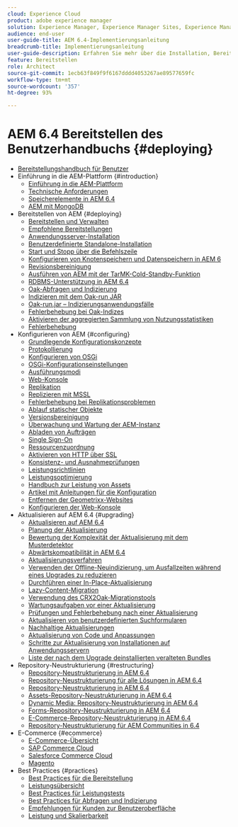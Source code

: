 ```yaml
---
cloud: Experience Cloud
product: adobe experience manager
solution: Experience Manager, Experience Manager Sites, Experience Manager 6.4
audience: end-user
user-guide-title: AEM 6.4-Implementierungsanleitung
breadcrumb-title: Implementierungsanleitung
user-guide-description: Erfahren Sie mehr über die Installation, Bereitstellung und Architektur von Adobe Experience Manager 6.4, einschließlich der Adobe Managed Services-Cloud-Implementierung.
feature: Bereitstellen
role: Architect
source-git-commit: 1ecb63f849f9f6167dddd4053267ae89577659fc
workflow-type: tm+mt
source-wordcount: '357'
ht-degree: 93%

---
```



# AEM 6.4 Bereitstellen des Benutzerhandbuchs {#deploying}

+ [Bereitstellungshandbuch für Benutzer](home.md)
+ Einführung in die AEM-Plattform {#introduction}
   + [Einführung in die AEM-Plattform](platform.md)
   + [Technische Anforderungen](technical-requirements.md)
   + [Speicherelemente in AEM 6.4](storage-elements-in-aem-6.md)
   + [AEM mit MongoDB](aem-with-mongodb.md)
+ Bereitstellen von AEM {#deploying}
   + [Bereitstellen und Verwalten](deploy.md)
   + [Empfohlene Bereitstellungen](recommended-deploys.md)
   + [Anwendungsserver-Installation](application-server-install.md)
   + [Benutzerdefinierte Standalone-Installation](custom-standalone-install.md)
   + [Start und Stopp über die Befehlszeile](command-line-start-and-stop.md)
   + [Konfigurieren von Knotenspeichern und Datenspeichern in AEM 6](data-store-config.md)
   + [Revisionsbereinigung](revision-cleanup.md)
   + [Ausführen von AEM mit der TarMK-Cold-Standby-Funktion](tarmk-cold-standby.md)
   + [RDBMS-Unterstützung in AEM 6.4](rdbms-support-in-aem.md)
   + [Oak-Abfragen und Indizierung](queries-and-indexing.md)
   + [Indizieren mit dem Oak-run JAR](indexing-via-the-oak-run-jar.md)
   + [Oak-run.jar – Indizierungsanwendungsfälle](oak-run-indexing-usecases.md)
   + [Fehlerbehebung bei Oak-Indizes](troubleshooting-oak-indexes.md)
   + [Aktivieren der aggregierten Sammlung von Nutzungsstatistiken](opt-in-aggregated-usage-statistics.md)
   + [Fehlerbehebung](troubleshooting.md)
+ Konfigurieren von AEM {#configuring}
   + [Grundlegende Konfigurationskonzepte](configuring.md)
   + [Protokollierung](configure-logging.md)
   + [Konfigurieren von OSGi](configuring-osgi.md)
   + [OSGi-Konfigurationseinstellungen](osgi-configuration-settings.md)
   + [Ausführungsmodi](configure-runmodes.md)
   + [Web-Konsole](web-console.md)
   + [Replikation](replication.md)
   + [Replizieren mit MSSL](mssl-replication.md)
   + [Fehlerbehebung bei Replikationsproblemen](troubleshoot-rep.md)
   + [Ablauf statischer Objekte](expiration-static-objects.md)
   + [Versionsbereinigung](version-purging.md)
   + [Überwachung und Wartung der AEM-Instanz](monitoring-and-maintaining.md)
   + [Abladen von Aufträgen](offloading.md)
   + [Single Sign-On](single-sign-on.md)
   + [Ressourcenzuordnung](resource-mapping.md)
   + [Aktivieren von HTTP über SSL](https://experienceleague.adobe.com/docs/experience-manager-64/deploying/configuring/ssl-by-default.html)
   + [Konsistenz- und Ausnahmeprüfungen](consistency-check.md)
   + [Leistungsrichtlinien](performance-guidelines.md)
   + [Leistungsoptimierung](configuring-performance.md)
   + [Handbuch zur Leistung von Assets](assets-performance-sizing.md)
   + [Artikel mit Anleitungen für die Konfiguration](ht-deploy.md)
   + [Entfernen der Geometrixx-Websites](removing-the-geometrixx-sites.md)
   + [Konfigurieren der Web-Konsole](configuring-web-console.md)
+ Aktualisieren auf AEM 6.4 {#upgrading}
   + [Aktualisieren auf AEM 6.4](upgrade.md)
   + [Planung der Aktualisierung](upgrade-planning.md)
   + [Bewertung der Komplexität der Aktualisierung mit dem Musterdetektor ](pattern-detector.md)
   + [Abwärtskompatibilität in AEM 6.4](backward-compatibility.md)
   + [Aktualisierungsverfahren](upgrade-procedure.md)
   + [Verwenden der Offline-Neuindizierung, um Ausfallzeiten während eines Upgrades zu reduzieren](upgrade-offline-reindexing.md)
   + [Durchführen einer In-Place-Aktualisierung](in-place-upgrade.md)
   + [Lazy-Content-Migration](lazy-content-migration.md)
   + [Verwendung des CRX2Oak-Migrationstools](using-crx2oak.md)
   + [Wartungsaufgaben vor einer Aktualisierung](pre-upgrade-maintenance-tasks.md)
   + [Prüfungen und Fehlerbehebung nach einer Aktualisierung](post-upgrade-checks-and-troubleshooting.md)
   + [Aktualisieren von benutzerdefinierten Suchformularen](upgrading-custom-search-forms.md)
   + [Nachhaltige Aktualisierungen](sustainable-upgrades.md)
   + [Aktualisierung von Code und Anpassungen](upgrading-code-and-customizations.md)
   + [Schritte zur Aktualisierung von Installationen auf Anwendungsservern](app-server-upgrade.md)
   + [Liste der nach dem Upgrade deinstallierten veralteten Bundles](obsolete-bundles.md)
+ Repository-Neustrukturierung {#restructuring}
   + [Repository-Neustrukturierung in AEM 6.4](repository-restructuring.md)
   + [Repository-Neustrukturierung für alle Lösungen in AEM 6.4](all-repository-restructuring-in-aem-6-4.md)
   + [Repository-Neustrukturierung in AEM 6.4](sites-repository-restructuring-in-aem-6-4.md)
   + [Assets-Repository-Neustrukturierung in AEM 6.4](assets-repository-restructuring-in-aem-6-4.md)
   + [Dynamic Media: Repository-Neustrukturierung in AEM 6.4](dynamicmedia-repository-restructuring-in-aem-6-4.md)
   + [Forms-Repository-Neustrukturierung in AEM 6.4](forms-repository-restructuring-in-aem-6-4.md)
   + [E-Commerce-Repository-Neustrukturierung in AEM 6.4](ecommerce-repository-restructuring-in-aem-6-4.md)
   + [Repository-Neustrukturierung für AEM Communities in 6.4](communities-repository-restructuring-in-aem-6-4.md)
+ E-Commerce {#ecommerce}
   + [E-Commerce-Übersicht](ecommerce.md)
   + [SAP Commerce Cloud](sap-commerce-cloud.md)
   + [Salesforce Commerce Cloud](https://github.com/adobe/commerce-salesforce)
   + [Magento](https://www.adobe.io/apis/experiencecloud/commerce-integration-framework/integrations.html#!AdobeDocs/commerce-cif-documentation/master/integrations/02-AEM-Magento.md)
+ Best Practices {#practices}
   + [Best Practices für die Bereitstellung](best-practices.md)
   + [Leistungsübersicht](performance-tree.md)
   + [Best Practices für Leistungstests](best-practices-for-performance-testing.md)
   + [Best Practices für Abfragen und Indizierung](best-practices-for-queries-and-indexing.md)
   + [Empfehlungen für Kunden zur Benutzeroberfläche](ui-recommendations.md)
   + [Leistung und Skalierbarkeit](performance.md)


<!--

To be removed:
[Quickstart for AEM Screens](setting-up-a-basic-project-screens.md)
[Device Control Center](device-control-center.md)
[repository-restructuring-in-aem64](repository-restructuring-in-aem64.md)
[Web Console] (configuring-web-console.md)
[Configuring and Deploying AEM Screens](configuring-screens-introduction.md)
[Kickstart Guide](kickstart-for-aem-screens.md)
/help/sites/deploying/using/performance-lp.md
/help/sites-deploying/do-not-delete-performance-guidelines-pdf.md
/help/sites-deploying/removing-the-geometrixx-sites.md
/help/sites-deploying/consistency-check.md

Redirects:
[(Enabling HTTP Over SSL)](config-ssl.md) redirect to /content/help/en/experience-manager/6-4/sites-administering/ssl-by-default
-->

